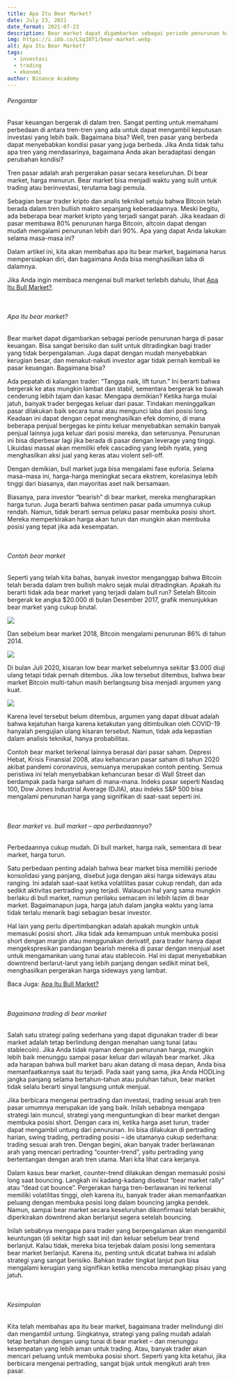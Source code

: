 ```yaml
---
title: Apa Itu Bear Market?
date: July 23, 2021
date_format: 2021-07-23
description: Bear market dapat digambarkan sebagai periode penurunan harga di pasar keuangan.
img: https://i.ibb.co/LSq38Y1/bear-market.webp
alt: Apa Itu Bear Market?
tags: 
  - investasi
  - trading
  - ekonomi
author: Binance Academy
---
```


<div class="text-justify grid gap-4">
  <h6 class="ft-h text-primary font-bold">Pengantar</h6>
  <p>Pasar keuangan bergerak di dalam tren. Sangat penting untuk memahami perbedaan di antara tren-tren yang ada untuk dapat mengambil keputusan investasi yang lebih baik. Bagaimana bisa? Well, tren pasar yang berbeda dapat menyebabkan kondisi pasar yang juga berbeda. Jika Anda tidak tahu apa tren yang mendasarinya, bagaimana Anda akan beradaptasi dengan perubahan kondisi?</p>
  <p>Tren pasar adalah arah pergerakan pasar secara keseluruhan. Di bear market, harga menurun. Bear market bisa menjadi waktu yang sulit untuk trading atau berinvestasi, terutama bagi pemula.</p>
  <p>Sebagian besar trader kripto dan analis teknikal setuju bahwa Bitcoin telah berada dalam tren bullish makro sepanjang keberadaannya. Meski begitu, ada beberapa bear market kripto yang terjadi sangat parah. Jika keadaan di pasar membawa 80% penurunan harga Bitcoin, altcoin dapat dengan mudah mengalami penurunan lebih dari 90%. Apa yang dapat Anda lakukan selama masa-masa ini?</p>
  <p>Dalam artikel ini, kita akan membahas apa itu bear market, bagaimana harus mempersiapkan diri, dan bagaimana Anda bisa menghasilkan laba di dalamnya.</p>
  <p>Jika Anda ingin membaca mengenai bull market terlebih dahulu, lihat <a href="/articles/apa-itu-bull-market" target="_blank">Apa Itu Bull Market?</a>.</p>
</div>

<br>

<div class="text-justify grid gap-4">
  <h6 class="ft-h text-primary font-bold">Apa itu bear market?</h6>
  <p>Bear market dapat digambarkan sebagai periode penurunan harga di pasar keuangan. Bisa sangat berisiko dan sulit untuk ditradingkan bagi trader yang tidak berpengalaman. Juga dapat dengan mudah menyebabkan kerugian besar, dan menakut-nakuti investor agar tidak pernah kembali ke pasar keuangan. Bagaimana bisa?</p>
  <p>Ada pepatah di kalangan trader: “Tangga naik, lift turun.” Ini berarti bahwa bergerak ke atas mungkin lambat dan stabil, sementara bergerak ke bawah cenderung lebih tajam dan kasar. Mengapa demikian? Ketika harga mulai jatuh, banyak trader bergegas keluar dari pasar. Tindakan meninggalkan pasar dilakukan baik secara tunai atau mengunci laba dari posisi long. Keadaan ini dapat dengan cepat menghasilkan efek domino, di mana beberapa penjual bergegas ke pintu keluar menyebabkan semakin banyak penjual lainnya juga keluar dari posisi mereka, dan seterusnya. Penurunan ini bisa diperbesar lagi jika berada di pasar dengan leverage yang tinggi. Likuidasi massal akan memiliki efek cascading yang lebih nyata, yang menghasilkan aksi jual yang keras atau violent sell-off.</p>
  <p>Dengan demikian, bull market juga bisa mengalami fase euforia. Selama masa-masa ini, harga-harga meningkat secara ekstrem, korelasinya lebih tinggi dari biasanya, dan mayoritas aset naik bersamaan.</p>
  <p>Biasanya, para investor “bearish” di bear market, mereka mengharapkan harga turun. Juga berarti bahwa sentimen pasar pada umumnya cukup rendah. Namun, tidak berarti semua pelaku pasar membuka posisi short. Mereka memperkirakan harga akan turun dan mungkin akan membuka posisi yang tepat jika ada kesempatan.</p>
  <p></p>
</div>

<br>

<div class="text-justify grid gap-4">
  <h6 class="ft-h text-primary font-bold">Contoh bear market</h6>
  <p>Seperti yang telah kita bahas, banyak investor menganggap bahwa Bitcoin telah berada dalam tren bullish makro sejak mulai ditradingkan. Apakah itu berarti tidak ada bear market yang terjadi dalam bull run? Setelah Bitcoin bergerak ke angka $20.000 di bulan Desember 2017, grafik menunjukkan bear market yang cukup brutal.</p>
  <img src="https://i.ibb.co/vcfRTSc/image-5.webp" class="article-img-horizontal">
  <p>Dan sebelum bear market 2018, Bitcoin mengalami penurunan 86% di tahun 2014.</p>
  <img src="https://i.ibb.co/fXh6dVs/image-6.webp" class="article-img-horizontal">
  <p>Di bulan Juli 2020, kisaran low bear market sebelumnya sekitar $3.000 diuji ulang tetapi tidak pernah ditembus. Jika low tersebut ditembus, bahwa bear market Bitcoin multi-tahun masih berlangsung bisa menjadi argumen yang kuat.</p>
  <img src="https://i.ibb.co/rZnSbR3/image-7.webp" class="article-img-horizontal">
  <p>Karena level tersebut belum ditembus, argumen yang dapat dibuat adalah bahwa kejatuhan harga karena ketakutan yang ditimbulkan oleh COVID-19 hanyalah pengujian ulang kisaran tersebut. Namun, tidak ada kepastian dalam analisis teknikal, hanya probabilitas.</p>
  <p>Contoh bear market terkenal lainnya berasal dari pasar saham. Depresi Hebat, Krisis Finansial 2008, atau kehancuran pasar saham di tahun 2020 akibat pandemi coronavirus, semuanya merupakan contoh penting. Semua peristiwa ini telah menyebabkan kehancuran besar di Wall Street dan berdampak pada harga saham di mana-mana. Indeks pasar seperti Nasdaq 100, Dow Jones Industrial Average (DJIA), atau indeks S&P 500 bisa mengalami penurunan harga yang signifikan di saat-saat seperti ini.</p>
</div>

<br>

<div class="text-justify grid gap-4">
  <h6 class="ft-h text-primary font-bold">Bear market vs. bull market – apa perbedaannya?</h6>
  <p>Perbedaannya cukup mudah. Di bull market, harga naik, sementara di bear market, harga turun.</p>
  <p>Satu perbedaan penting adalah bahwa bear market bisa memiliki periode konsolidasi yang panjang, disebut juga dengan aksi harga sideways atau ranging. Ini adalah saat-saat ketika volatilitas pasar cukup rendah, dan ada sedikit aktivitas pertrading yang terjadi. Walaupun hal yang sama mungkin berlaku di bull market, namun perilaku semacam ini lebih lazim di bear market. Bagaimanapun juga, harga jatuh dalam jangka waktu yang lama tidak terlalu menarik bagi sebagian besar investor.</p>
  <p>Hal lain yang perlu dipertimbangkan adalah apakah mungkin untuk memasuki posisi short. Jika tidak ada kemampuan untuk membuka posisi short dengan margin atau menggunakan derivatif, para trader hanya dapat mengekspresikan pandangan bearish mereka di pasar dengan menjual aset untuk mengamankan uang tunai atau stablecoin. Hal ini dapat menyebabkan downtrend berlarut-larut yang lebih panjang dengan sedikit minat beli, menghasilkan pergerakan harga sideways yang lambat.</p>
  <p>Baca Juga: <a href="https://www.uangkerja.id/articles/apa-itu-bull-market">Apa Itu Bull Market?</a></p>
</div>

<br>

<div class="text-justify grid gap-4">
  <h6 class="ft-h text-primary font-bold">Bagaimana trading di bear market</h6>
  <p>Salah satu strategi paling sederhana yang dapat digunakan trader di bear market adalah tetap berlindung dengan menahan uang tunai (atau stablecoin). Jika Anda tidak nyaman dengan penurunan harga, mungkin lebih baik menunggu sampai pasar keluar dari wilayah bear market. Jika ada harapan bahwa bull market baru akan datang di masa depan, Anda bisa memanfaatkannya saat itu terjadi. Pada saat yang sama, jika Anda HODLing jangka panjang selama bertahun-tahun atau puluhan tahun, bear market tidak selalu berarti sinyal langsung untuk menjual.</p>
  <p>Jika berbicara mengenai pertrading dan investasi, trading sesuai arah tren pasar umumnya merupakan ide yang baik. Inilah sebabnya mengapa strategi lain muncul, strategi yang menguntungkan di bear market dengan membuka posisi short. Dengan cara ini, ketika harga aset turun, trader dapat mengambil untung dari penurunan. Ini bisa dilakukan di pertrading harian, swing trading, pertrading posisi – ide utamanya cukup sederhana: trading sesuai arah tren. Dengan begini, akan banyak trader berlawanan arah yang mencari pertrading “counter-trend”, yaitu pertrading yang bertentangan dengan arah tren utama. Mari kita lihat cara kerjanya.</p>
  <p>Dalam kasus bear market, counter-trend dilakukan dengan memasuki posisi long saat bouncing. Langkah ini kadang-kadang disebut “bear market rally” atau “dead cat bounce”. Pergerakan harga tren-berlawanan ini terkenal memiliki volatilitas tinggi, oleh karena itu, banyak trader akan memanfaatkan peluang dengan membuka posisi long dalam bouncing jangka pendek. Namun, sampai bear market secara keseluruhan dikonfirmasi telah berakhir, diperkirakan downtrend akan berlanjut segera setelah bouncing.</p>
  <p>Inilah sebabnya mengapa para trader yang berpengalaman akan mengambil keuntungan (di sekitar high saat ini) dan keluar sebelum bear trend berlanjut. Kalau tidak, mereka bisa terjebak dalam posisi long sementara bear market berlanjut. Karena itu, penting untuk dicatat bahwa ini adalah strategi yang sangat berisiko. Bahkan trader tingkat lanjut pun bisa mengalami kerugian yang signifikan ketika mencoba menangkap pisau yang jatuh.</p>
</div>

<br>

<div class="text-justify grid gap-4">
  <h6 class="ft-h text-primary font-bold">Kesimpulan</h6>
  <p>Kita telah membahas apa itu bear market, bagaimana trader melindungi diri dan mengambil untung. Singkatnya, strategi yang paling mudah adalah tetap bertahan dengan uang tunai di bear market – dan menunggu kesempatan yang lebih aman untuk trading. Atau, banyak trader akan mencari peluang untuk membuka posisi short. Seperti yang kita ketahui, jika berbicara mengenai pertrading, sangat bijak untuk mengikuti arah tren pasar.</p>
</div>